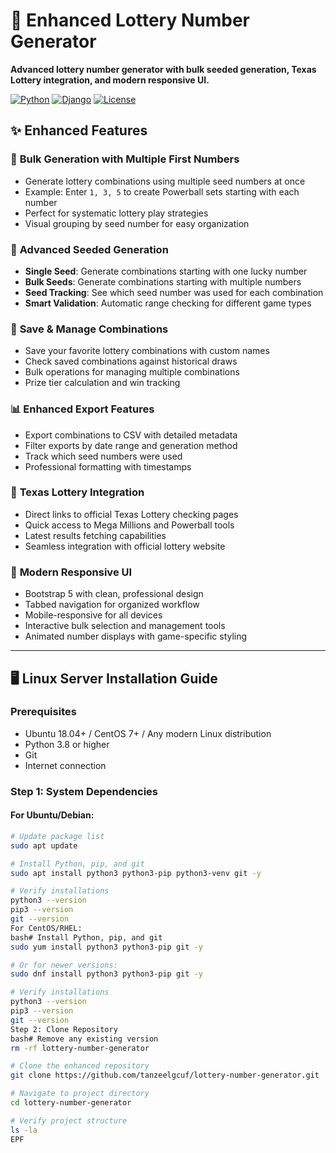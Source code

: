 # 🎲 Enhanced Lottery Number Generator

**Advanced lottery number generator with bulk seeded generation, Texas Lottery integration, and modern responsive UI.**

[![Python](https://img.shields.io/badge/python-3.8+-blue.svg)](https://python.org)
[![Django](https://img.shields.io/badge/django-5.2-green.svg)](https://djangoproject.com)
[![License](https://img.shields.io/badge/license-MIT-blue.svg)](LICENSE)

## ✨ Enhanced Features

### 🎯 **Bulk Generation with Multiple First Numbers**
- Generate lottery combinations using multiple seed numbers at once
- Example: Enter `1, 3, 5` to create Powerball sets starting with each number
- Perfect for systematic lottery play strategies
- Visual grouping by seed number for easy organization

### 🌱 **Advanced Seeded Generation**
- **Single Seed**: Generate combinations starting with one lucky number
- **Bulk Seeds**: Generate combinations starting with multiple numbers
- **Seed Tracking**: See which seed number was used for each combination
- **Smart Validation**: Automatic range checking for different game types

### 💾 **Save & Manage Combinations**
- Save your favorite lottery combinations with custom names
- Check saved combinations against historical draws
- Bulk operations for managing multiple combinations
- Prize tier calculation and win tracking

### 📊 **Enhanced Export Features**
- Export combinations to CSV with detailed metadata
- Filter exports by date range and generation method
- Track which seed numbers were used
- Professional formatting with timestamps

### 🏴󠁵󠁳󠁴󠁸󠁿 **Texas Lottery Integration**
- Direct links to official Texas Lottery checking pages
- Quick access to Mega Millions and Powerball tools
- Latest results fetching capabilities
- Seamless integration with official lottery website

### 🎨 **Modern Responsive UI**
- Bootstrap 5 with clean, professional design
- Tabbed navigation for organized workflow
- Mobile-responsive for all devices
- Interactive bulk selection and management tools
- Animated number displays with game-specific styling

---

## 🖥️ **Linux Server Installation Guide**

### **Prerequisites**
- Ubuntu 18.04+ / CentOS 7+ / Any modern Linux distribution
- Python 3.8 or higher
- Git
- Internet connection

### **Step 1: System Dependencies**

#### **For Ubuntu/Debian:**
```bash
# Update package list
sudo apt update

# Install Python, pip, and git
sudo apt install python3 python3-pip python3-venv git -y

# Verify installations
python3 --version
pip3 --version
git --version
For CentOS/RHEL:
bash# Install Python, pip, and git
sudo yum install python3 python3-pip git -y

# Or for newer versions:
sudo dnf install python3 python3-pip git -y

# Verify installations
python3 --version
pip3 --version
git --version
Step 2: Clone Repository
bash# Remove any existing version
rm -rf lottery-number-generator

# Clone the enhanced repository
git clone https://github.com/tanzeelgcuf/lottery-number-generator.git

# Navigate to project directory
cd lottery-number-generator

# Verify project structure
ls -la
EPF
